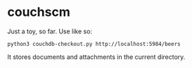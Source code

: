# couchscm

Just a toy, so far. Use like so:

```
python3 couchdb-checkout.py http://localhost:5984/beers
```

It stores documents and attachments in the current directory.
